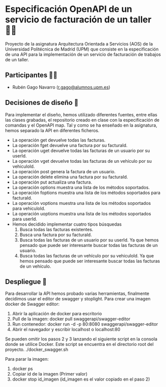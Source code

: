 # Especificación OpenAPI de un servicio de facturación de un taller 👨‍🔧
Proyecto de la asignatura Arquitectura Orientada a Servicios (AOS) de la Universidad Politécnica de Madrid (UPM) que consiste en la especificación de una API para la implementación de un servicio de facturación de trabajos de un taller.

## Participantes 👨‍🎓
  * Rubén Gago Navarro (r.gago@alumnos.upm.es)

## Decisiones de diseño 🔧
Para implementar el diseño, hemos utilizado diferentes fuentes, entre ellas las clases grabadas, el repositorio creado en clase con la especificación de comandas y el OpenAPI map.
Tal y como se ha enseñado en la asignatura, hemos separado la API en diferentes ficheros.
  * La operación get devuelve todas las facturas.
  * La operación fget devuelve una factura por su facturaId.
  * La operación uget devuelve todas las facturas de un usuario por su userId.
  * La operación vget devuelve todas las facturas de un vehículo por su vehiculoId.
  * La operación post genera la factura de un usuario.
  * La operación delete elimina una factura por su facturaId.
  * La operación put actualiza una factura.
  * La operación options muestra una lista de los métodos soportados.
  * La operación foptions muestra una lista de los métodos soportados para facturaId.
  * La operación voptions muestra una lista de los métodos soportados para vehiculoId.
  * La operación uoptions muestra una lista de los métodos soportados para userId.
  * Hemos decidido implementar cuatro tipos búsquedas
    1. Busca todas las facturas existentes.
    2. Busca una factura por su facturaId.
    3. Busca todas las facturas de un usuario por su userId. Ya que hemos pensado que puede ser interesante buscar todas las facturas de un usuario.
    4. Busca todas las facturas de un vehículo por su vehiculoId. Ya que hemos pensado que puede ser interesante buscar todas las facturas de un vehículo.

## Despliegue 🚀
Para desarrollar la API hemos probado varias herramientas, finalmente decidimos usar el editor de swagger y stoplight.
Para crear una imagen docker de Swagger editor:

1. Abrir la aplicación de docker para escritorio
2. Pull de la imagen:
	docker pull swaggerapi/swagger-editor
3. Run contenedor:
	docker run -d -p 80:8080 swaggerapi/swagger-editor
4. Abrir el navegador y escribir localhost o localhost:80

Se pueden omitir los pasos 2 y 3 lanzando el siguiente script en la consola donde se utilice Docker. Este script se encuentra
en el directorio root del proyecto.
	./docker_swagger.sh

Para parar la imagen:
1. docker ps
2. Copiar id de la imagen (Primer valor)
3. docker stop id_imagen (id_imagen es el valor copiado en el paso 2)
